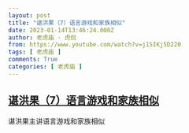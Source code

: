 ```yaml
---
layout: post
title: "谌洪果（7）语言游戏和家族相似"
date: 2023-01-14T13:46:24.000Z
author: 老虎庙 · 虎侃
from: https://www.youtube.com/watch?v=j1SIKj5D220
tags: [ 老虎庙 ]
comments: True
categories: [ 老虎庙 ]
---
```

<!--1673703984000-->
[谌洪果（7）语言游戏和家族相似](https://www.youtube.com/watch?v=j1SIKj5D220)
------

<div>
谌洪果主讲语言游戏和家族相似
</div>
